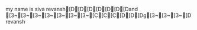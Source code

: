 my name is siva revansh[D[D[D[D[D[D[Dand [3~[3~[3~[3~[3~[3~[3~[C[C[C[D[D[Dg[3~[3~[3~[Drevansh
